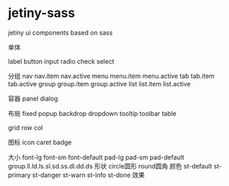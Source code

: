 # jetiny-sass
jetiny ui components based on sass


单体

label
button
input
radio
check
select

分组
nav
    nav.item
    nav.active
menu
    menu.item
    menu.active
tab
    tab.item
    tab.active
group
    group.item
    group.active
list
    list.item
    list.active

容器
panel
dialog

布局
fixed
popup
backdrop
dropdown
tooltip
toolbar
table

grid
row
col

图标
icon
caret
badge

大小    font-lg font-sm font-default pad-lg pad-sm pad-default group.ll.ld.ls.sl.sd.ss.dl.dd.ds
形状    circle圆形 round圆角
颜色    st-default st-primary st-danger st-warn st-info st-done
效果    